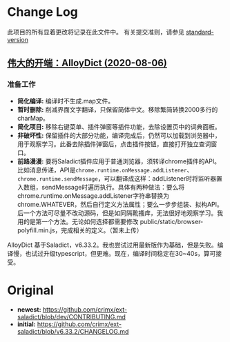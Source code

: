 # Change Log

此项目的所有显着更改将记录在此文件中。 有关提交准则，请参见 [standard-version](https://github.com/conventional-changelog/standard-version)

<a name="AlloyDict"></a>
## [伟大的开端：AlloyDict (2020-08-06)](https://github.com/name/repo-name/compare/v6.33.0...v6.33.1) 
### 准备工作
* **简化编译:**  编译时不生成.map文件。
* **暂时删除:**  削减界面文字翻译，只保留简体中文。移除繁简转换2000多行的charMap。
* **简化项目:**  移除右键菜单、插件弹窗等插件功能，去除设置页中的词典面板。
* **非破坏性:** 保留插件的大部分功能，编译完成后，仍然可以加载到浏览器中，用于观察学习。此番去除插件弹窗后，点击插件按钮，直接打开独立查词窗口。
* **前路漫漫:** 要将Saladict插件应用于普通浏览器，须转译chrome插件的API。比如消息传递，API是`chrome.runtime.onMessage.addListener`、`chrome.runtime.sendMessage`，可以翻译成这样：addListener时将监听器置入数组，sendMessage时遍历执行。具体有两种做法：要么将chrome.runtime.onMessage.addListener字符串替换为chrome.WHATEVER，然后自行定义方法属性；要么一步步组装、拟构API。后一个方法可尽量不改动源码，但是如同隔靴搔痒，无法很好地观察学习。我用的是第一个方法。无论如何选择都需要修改 public/static/browser-polyfill.min.js，完成相关的定义。（暂未上传） 

AlloyDict 基于Saladict，v6.33.2。我也尝试过用最新版作为基础，但是失败。编译慢，也试过升级typescript，但更难。现在，编译时间稳定在30~40s，算可接受。 


# Original
* **newest:** https://github.com/crimx/ext-saladict/blob/dev/CONTRIBUTING.md  
* **initial:** https://github.com/crimx/ext-saladict/blob/v6.33.2/CHANGELOG.md  
